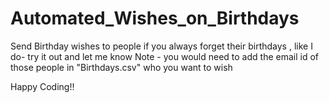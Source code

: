 # Automated_Wishes_on_Birthdays
Send Birthday wishes to people if you always forget their birthdays , like I do- try it out and let me know
Note - you would need to add the email id of those people in "Birthdays.csv" who you want to wish 

Happy Coding!!
